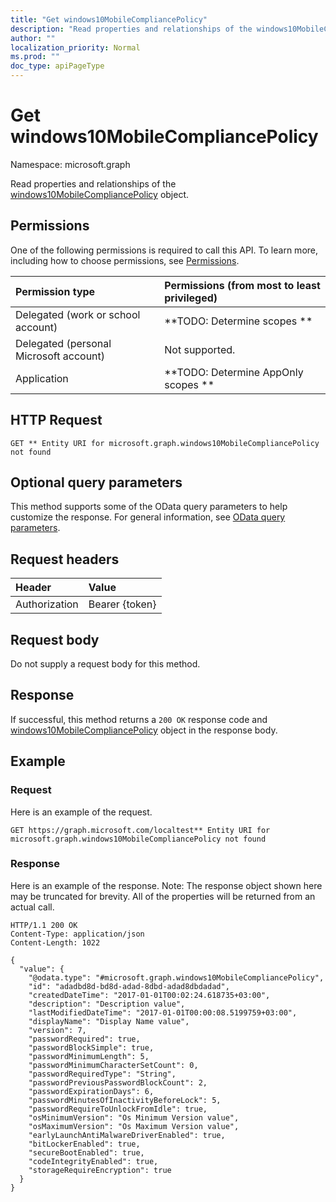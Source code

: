 ```yaml
---
title: "Get windows10MobileCompliancePolicy"
description: "Read properties and relationships of the windows10MobileCompliancePolicy object."
author: ""
localization_priority: Normal
ms.prod: ""
doc_type: apiPageType
---
```


# Get windows10MobileCompliancePolicy

Namespace: microsoft.graph

Read properties and relationships of the [windows10MobileCompliancePolicy](../resources/windows10mobilecompliancepolicy.md) object.

## Permissions
One of the following permissions is required to call this API. To learn more, including how to choose permissions, see [Permissions](/concepts/permissions-reference.md).

|Permission type|Permissions (from most to least privileged)|
|:---|:---|
|Delegated (work or school account)|**TODO: Determine scopes **|
|Delegated (personal Microsoft account)|Not supported.|
|Application|**TODO: Determine AppOnly scopes **|

## HTTP Request
<!-- {
  "blockType": "ignored"
}
-->
``` http
GET ** Entity URI for microsoft.graph.windows10MobileCompliancePolicy not found
```

## Optional query parameters
This method supports some of the OData query parameters to help customize the response. For general information, see [OData query parameters](/graph/query-parameters).

## Request headers
|Header|Value|
|:---|:---|
|Authorization|Bearer {token}|

## Request body
Do not supply a request body for this method.

## Response
If successful, this method returns a `200 OK` response code and [windows10MobileCompliancePolicy](../resources/windows10mobilecompliancepolicy.md) object in the response body.

## Example

### Request
Here is an example of the request.
<!-- {
  "blockType": "request",
  "name": "get_windows10mobilecompliancepolicy"
}
-->
``` http
GET https://graph.microsoft.com/localtest** Entity URI for microsoft.graph.windows10MobileCompliancePolicy not found
```

### Response
Here is an example of the response. Note: The response object shown here may be truncated for brevity. All of the properties will be returned from an actual call.
<!-- {
  "blockType": "response",
  "truncated": true,
  "@odata.type": "microsoft.graph.windows10MobileCompliancePolicy"
}
-->
``` http
HTTP/1.1 200 OK
Content-Type: application/json
Content-Length: 1022

{
  "value": {
    "@odata.type": "#microsoft.graph.windows10MobileCompliancePolicy",
    "id": "adadbd8d-bd8d-adad-8dbd-adad8dbdadad",
    "createdDateTime": "2017-01-01T00:02:24.618735+03:00",
    "description": "Description value",
    "lastModifiedDateTime": "2017-01-01T00:00:08.5199759+03:00",
    "displayName": "Display Name value",
    "version": 7,
    "passwordRequired": true,
    "passwordBlockSimple": true,
    "passwordMinimumLength": 5,
    "passwordMinimumCharacterSetCount": 0,
    "passwordRequiredType": "String",
    "passwordPreviousPasswordBlockCount": 2,
    "passwordExpirationDays": 6,
    "passwordMinutesOfInactivityBeforeLock": 5,
    "passwordRequireToUnlockFromIdle": true,
    "osMinimumVersion": "Os Minimum Version value",
    "osMaximumVersion": "Os Maximum Version value",
    "earlyLaunchAntiMalwareDriverEnabled": true,
    "bitLockerEnabled": true,
    "secureBootEnabled": true,
    "codeIntegrityEnabled": true,
    "storageRequireEncryption": true
  }
}
```

